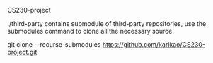 CS230-project

./third-party contains submodule of third-party repositories,
use the submodules command to clone all the necessary source.

git clone --recurse-submodules https://github.com/karlkao/CS230-project.git

